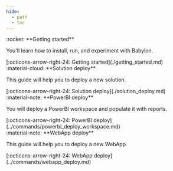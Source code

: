 ```yaml
---
hide:
  - path
  - toc
---
```

  
<main class="grid" markdown>

<article markdown>
<div class="text" markdown>
:rocket: **Getting started**

You'll learn how to install, run, and experiment with Babylon.

<footer markdown>
[:octicons-arrow-right-24: Getting started](./getting_started.md)
</footer>
</div>
</article>

<article markdown>
<div class="text" markdown>
:material-cloud: **Solution deploy**

This guide will help you to deploy a new solution.

<footer markdown>
[:octicons-arrow-right-24: Solution deploy](./solution_deploy.md)
</footer>
</div>

</article>

<article markdown>
<div class="text" markdown>
:material-note: **PowerBI deploy**

You will deploy a PowerBI workspace and populate it with reports.

<footer markdown>
[:octicons-arrow-right-24: PowerBI deploy](../commands/powerbi_deploy_workspace.md)
</footer>
</div>

</article>

<article markdown>
<div class="text" markdown>
:material-note: **WebApp deploy**

This guide will help you to deploy a new WebApp.

<footer markdown>
[:octicons-arrow-right-24: WebApp deploy](../commands/webapp_deploy.md)
</footer>
</div>

</article>

</main>
